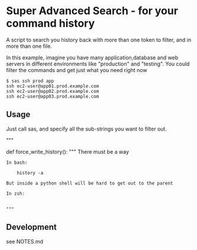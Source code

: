 # Super Advanced Search - for your command history


A script to search you history back with more than one token to filter, and in
more than one file.

In this example, imagine you have many application,database and web servers in
different environments like "production" and "testing".
You could filter the commands and get just what you need right now
```
$ sas ssh prod app
ssh ec2-user@app01.prod.example.com
ssh ec2-user@app02.prod.example.com
ssh ec2-user@app03.prod.example.com
```

## Usage

Just call sas, and specify all the sub-strings you want to filter out.



"""

def force_write_history():
    """
    There must be a way

    In bash: 
    
        history -a

    But inside a python shell will be hard to get out to the parent

    In zsh:

        
    """

## Development

see  NOTES.md
